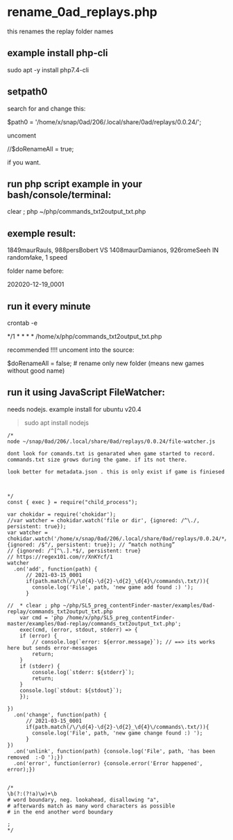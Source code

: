 # rename_0ad_replays.php
this renames the replay folder names

## example install php-cli

sudo apt -y install php7.4-cli

## setpath0

search for and change this:

$path0 = '/home/x/snap/0ad/206/.local/share/0ad/replays/0.0.24/';

uncoment 

//$doRenameAll = true;

if you want.

## run php script example in your bash/console/terminal:

 clear ; php ~/php/commands_txt2output_txt.php


## exemple result:

1849maurRauls, 988persBobert VS 1408maurDamianos, 926romeSeeh IN random∕lake, 1 speed

folder name before:

202020-12-19_0001

## run it every minute

crontab -e

*/1 * * * * /home/x/php/commands_txt2output_txt.php 

recommended !!!! uncoment into the source:

$doRenameAll = false; # rename only new folder (means new games without good name)

## run it using JavaScript FileWatcher:
needs nodejs. example install for ubuntu v20.4

>sudo apt install nodejs

```
/*
node ~/snap/0ad/206/.local/share/0ad/replays/0.0.24/file-watcher.js

dont look for comands.txt is genarated when game started to record.
commands.txt size grows during the game. if its not there. 

look better for metadata.json . this is only exist if game is finiesed



*/
const { exec } = require("child_process");

var chokidar = require('chokidar');
//var watcher = chokidar.watch('file or dir', {ignored: /^\./, persistent: true});
var watcher = chokidar.watch('/home/x/snap/0ad/206/.local/share/0ad/replays/0.0.24/*/metadata.json',{ignored: /$^/, persistent: true}); // “match nothing”
// {ignored: /^[^\.].*$/, persistent: true}
// https://regex101.com/r/XnKYcf/1
watcher
  .on('add', function(path) {
      // 2021-03-15_0001
      if(path.match(/\/\d{4}-\d{2}-\d{2}_\d{4}\/commands\.txt/)){
        console.log('File', path, 'new game add found :) ');
      }
      
//  * clear ; php ~/php/SL5_preg_contentFinder-master/examples/0ad-replay/commands_txt2output_txt.php
    var cmd = 'php /home/x/php/SL5_preg_contentFinder-master/examples/0ad-replay/commands_txt2output_txt.php';
    exec(cmd, (error, stdout, stderr) => {
    if (error) {
        // console.log(`error: ${error.message}`); // ==> its works here but sends error-messages
        return;
    }
    if (stderr) {
        console.log(`stderr: ${stderr}`);
        return;
    }
    console.log(`stdout: ${stdout}`);
    });
      
})
  .on('change', function(path) {
      // 2021-03-15_0001
      if(path.match(/\/\d{4}-\d{2}-\d{2}_\d{4}\/commands\.txt/)){
        console.log('File', path, 'new game change found :) ');
      }
})
  .on('unlink', function(path) {console.log('File', path, 'has been removed  :-O ');})
  .on('error', function(error) {console.error('Error happened', error);})
  
  
/*  
\b(?:(?!a)\w)+\b
# word boundary, neg. lookahead, disallowing "a",
# afterwards match as many word characters as possible
# in the end another word boundary  
  
; 
*/
```
